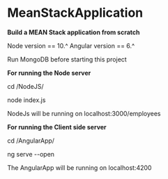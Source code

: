 # MeanStackApplication
<b>Build a MEAN Stack application from scratch</b> 

Node version == 10.^
Angular version == 6.^

Run MongoDB before starting this project

<b>For running the Node server</b>

cd /NodeJS/

node index.js

NodeJs will be running on localhost:3000/employees

<b>For running the Client side server</b>

cd /AngularApp/

ng serve --open

The AngularApp will be running on localhost:4200
